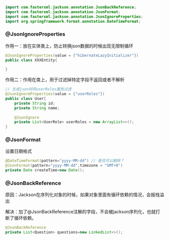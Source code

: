 

```java
import com.fasterxml.jackson.annotation.JsonBackReference;
import com.fasterxml.jackson.annotation.JsonFormat;
import com.fasterxml.jackson.annotation.JsonIgnoreProperties;
import org.springframework.format.annotation.DateTimeFormat;
```

### @JsonIgnoreProperties

作用一：放在实体类上，防止转换json数据的时候出现无限制循环
```java
@JsonIgnoreProperties(value = {"hibernateLazyInitializer"}) 
public class XXXEntity{
    
}
```

作用二：作用在类上，用于过滤掉特定字段不返回或者不解析
```java
// 生成json时将userRoles属性过滤
@JsonIgnoreProperties(value = {"userRoles"}) 
public class User{
    private String id;
    private String name;
    
    @JsonIgnore
    private List<UserRole> userRoles = new ArrayList<>();
}
```

### @JsonFormat

设置日期格式
```java
@DateTimeFormat(pattern="yyyy-MM-dd") // 是否可以删除？
@JsonFormat(pattern="yyyy-MM-dd",timezone = "GMT+8")
private Date createTime=new Date();
```

### @JsonBackReference

原因：Jackson在序列化对象的时候，如果对象里面有循环依赖的情况，会报栈溢出

解决：加了@JsonBackReference注解的字段，不会被jackson序列化，也就打断了循环依赖。
```java
@JsonBackReference
private List<Question> questions=new LinkedList<>();
```


























